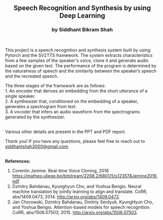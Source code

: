 
<h2 font-size:40px align="center">Speech Recognition and Synthesis by using Deep Learning</h2>

<h3 align="center">by Siddhant Bikram Shah</h3>
<br>

This project is a speech recognition and synthesis system built by using Pytorch and the SV2TTS framework. The system extracts characteristics from a few samples of the speaker's voice, clone it and generate audio based on the given text. The performance of the program is determined by the naturalness of speech and the similarity between the speaker’s speech and the recreated speech.<br>

The three stages of the framework are as follows:
<br>1. An encoder that derives an embedding from the short utterance of a single speaker.
<br>2. A synthesizer that, conditioned on the embedding of a speaker, generates a spectrogram from text.
<br>3. A vocoder that infers an audio waveform from the spectrograms generated by the synthesizer.

<br>Various other details are present in the PPT and PDF report.

Thank you! If you have any questions, please feel free to reach out to siddhantshah3000@gmail.com.
<br>
<br>

<b>References:</b>

1. Corentin Jemine. Real-time Voice Cloning, 2018 https://matheo.uliege.be/bitstream/2268.2/6801/5/s123578Jemine2019.pdf
2. Dzmitry Bahdanau, Kyunghyun Cho, and Yoshua Bengio. Neural machine translation by jointly learning to align and translate. CoRR, abs/1409.0473, 2014. http://arxiv.org/abs/1409.0473.
3. Jan Chorowski, Dzmitry Bahdanau, Dmitriy Serdyuk, KyungHyun Cho, and Yoshua Bengio. Attention-based models for speech recognition. CoRR, abs/1506.07503, 2015. http://arxiv.org/abs/1506.07503.
